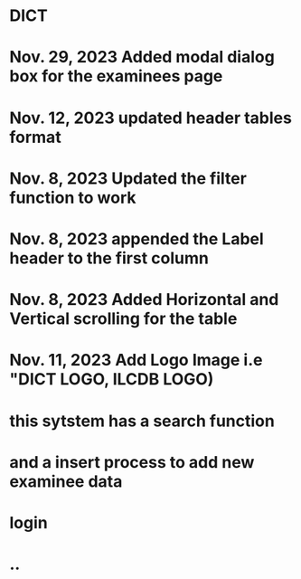 # DICT
# Nov. 29, 2023 Added modal dialog box for the examinees page
# Nov. 12, 2023 updated header tables format
# Nov. 8, 2023 Updated the filter function to work
# Nov. 8, 2023 appended the Label header to the first column
# Nov. 8, 2023 Added Horizontal and Vertical scrolling for the table
# Nov. 11, 2023 Add Logo Image i.e "DICT LOGO, ILCDB LOGO)
# this sytstem has a search function
# and a insert process to add new examinee data
# login

# ..
